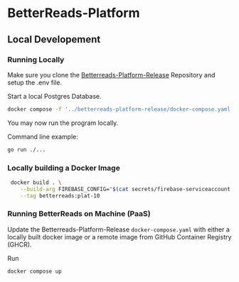 # BetterReads-Platform

## Local Developement
### Running Locally
Make sure you clone the [Betterreads-Platform-Release](https://github.com/CelestialDragonFly/BetterReads-Platform-Release) Repository and setup the .env file.

Start a local Postgres Database.
```sh
docker compose -f '../betterreads-platform-release/docker-compose.yaml' --env-file ../betterreads-platform-release/.env up --build 'postgres'
```

You may now run the program locally.

Command line example:
```sh
go run ./...
```

### Locally building a Docker Image
```sh
 docker build . \
    --build-arg FIREBASE_CONFIG="$(cat secrets/firebase-serviceaccount.json)" \
    --tag betterreads:plat-10
 ```

### Running BetterReads on Machine (PaaS)
Update the Betterreads-Platform-Release `docker-compose.yaml` with either a locally built docker image or a remote image from GitHub Container Registry (GHCR).

Run
```sh
docker compose up
```
